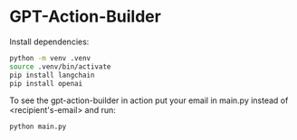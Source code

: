 # GPT-Action-Builder

Install dependencies:
```bash
python -m venv .venv
source .venv/bin/activate
pip install langchain
pip install openai
```

To see the gpt-action-builder in action put your email in main.py instead of <recipient's-email> and run:
```bash
python main.py
```
